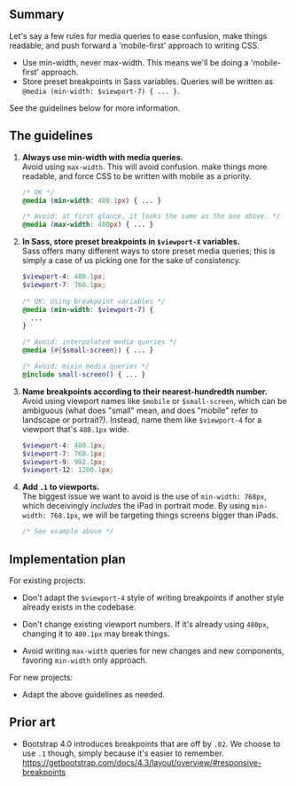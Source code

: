 ## Summary

Let's say a few rules for media queries to ease confusion, make things readable, and push forward a 'mobile-first' approach to writing CSS.

- Use min-width, never max-width. This means we'll be doing a 'mobile-first' approach.
- Store preset breakpoints in Sass variables. Queries will be written as `@media (min-width: $viewport-7) { ... }`.

See the guidelines below for more information.

## The guidelines

1. **Always use min-width with media queries.** <br> Avoid using `max-width`. This will avoid confusion. make things more readable, and force CSS to be written with mobile as a priority.

   ```css
   /* OK */
   @media (min-width: 480.1px) { ... }

   /* Avoid: at first glance, it looks the same as the one above. */
   @media (max-width: 480px) { ... }
   ```
  
2. **In Sass, store preset breakpoints in `$viewport-X` variables.** <br> Sass offers many different ways to store preset media queries; this is simply a case of us picking one for the sake of consistency.

   ```scss
   $viewport-4: 480.1px;
   $viewport-7: 768.1px;
  
   /* OK: Using breakpoint variables */
   @media (min-width: $viewport-7) {
     ...
   }
   
   /* Avoid: interpolated media queries */
   @media (#{$small-screen}) { ... }
   
   /* Avoid: mixin media queries */
   @include small-screen() { ... }
   ```
   
3. **Name breakpoints according to their nearest-hundredth number.** <br> Avoid using viewport names like `$mobile` or `$small-screen`, which can be ambiguous (what does "small" mean, and does "mobile" refer to landscape or portrait?). Instead, name them like `$viewport-4` for a viewport that's `480.1px` wide.

   ```scss
   $viewport-4: 480.1px;
   $viewport-7: 768.1px;
   $viewport-9: 992.1px;
   $viewport-12: 1200.1px;
   ```

4. **Add `.1` to viewports.** <br> The biggest issue we want to avoid is the use of `min-width: 768px`, which deceivingly _includes_ the iPad in portrait mode. By using `min-width: 768.1px`, we will be targeting things screens bigger than iPads.

   ```scss
   /* See example above */
   ```
 
## Implementation plan

For existing projects:

- Don't adapt the `$viewport-4` style of writing breakpoints if another style already exists in the codebase.

- Don't change existing viewport numbers. If it's already using `480px`, changing it to `480.1px` may break things.

- Avoid writing `max-width` queries for new changes and new components, favoring `min-width` only approach.

For new projects:

- Adapt the above guidelines as needed.

## Prior art

- Bootstrap 4.0 introduces breakpoints that are off by `.02`. We choose to use `.1` though, simply because it's easier to remember. https://getbootstrap.com/docs/4.3/layout/overview/#responsive-breakpoints
